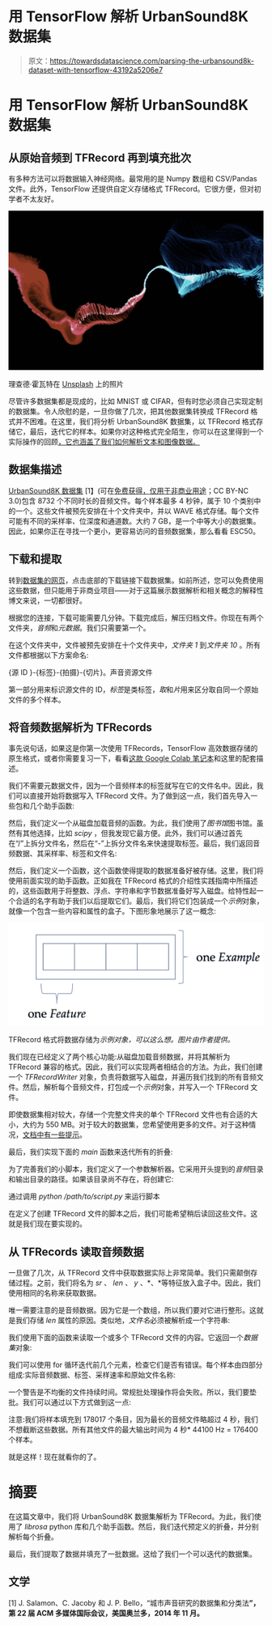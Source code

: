 # 用 TensorFlow 解析 UrbanSound8K 数据集

> 原文：<https://towardsdatascience.com/parsing-the-urbansound8k-dataset-with-tensorflow-43192a5206e7>

# 用 TensorFlow 解析 UrbanSound8K 数据集

## 从原始音频到 TFRecord 再到填充批次

有多种方法可以将数据输入神经网络。最常用的是 Numpy 数组和 CSV/Pandas 文件。此外，TensorFlow 还提供自定义存储格式 TFRecord。它很方便，但对初学者不太友好。

![](img/4bea86c240e185c2fff8c9f5cb6ee332.png)

理查德·霍瓦特在 [Unsplash](https://unsplash.com?utm_source=medium&utm_medium=referral) 上的照片

尽管许多数据集都是现成的，比如 MNIST 或 CIFAR，但有时您必须自己实现定制的数据集。令人欣慰的是，一旦你做了几次，把其他数据集转换成 TFRecord 格式并不困难。在这里，我们将分析 UrbanSound8K 数据集，以 TFRecord 格式存储它，最后，迭代它的样本。如果你对这种格式完全陌生，你可以在这里得到一个实际操作的回顾[，它也涵盖了我们如何解析文本和图像数据。](/a-practical-guide-to-tfrecords-584536bc786c)

## 数据集描述

[UrbanSound8K 数据集](https://urbansounddataset.weebly.com/urbansound8k.html) [1】(可在[免费获得，仅用于非商业用途](https://urbansounddataset.weebly.com)；CC BY-NC 3.0)包含 8732 个不同时长的音频文件。每个样本最多 4 秒钟，属于 10 个类别中的一个。这些文件被预先安排在十个文件夹中，并以 WAVE 格式存储。每个文件可能有不同的采样率、位深度和通道数。大约 7 GB，是一个中等大小的数据集。因此，如果你正在寻找一个更小，更容易访问的音频数据集，那么看看 ESC50。

## 下载和提取

转到[数据集的网页](https://urbansounddataset.weebly.com/urbansound8k.html)，点击底部的下载链接下载数据集。如前所述，您可以免费使用这些数据，但只能用于非商业项目——对于这篇展示数据解析和相关概念的解释性博文来说，一切都很好。

根据您的连接，下载可能需要几分钟。下载完成后，解压归档文件。你现在有两个文件夹，*音频*和*元数据*。我们只需要第一个。

在这个文件夹中，文件被预先安排在十个文件夹中，*文件夹 1* 到*文件夹 10* 。所有文件都根据以下方案命名:

{源 ID }-{标签}-{拍摄}-{切片}。声音资源文件

第一部分用来标识源文件的 ID，*标签*是类标签，*取*和*片*用来区分取自同一个原始文件的多个样本。

## 将音频数据解析为 TFRecords

事先说句话，如果这是你第一次使用 TFRecords，TensorFlow 高效数据存储的原生格式，或者你需要复习一下，看看[这款 Google Colab 笔记本](https://colab.research.google.com/drive/1xU_MJ3R8oj8YYYi-VI_WJTU3hD1OpAB7)和这里的配套描述。

我们不需要元数据文件，因为一个音频样本的标签就写在它的文件名中。因此，我们可以直接开始将数据写入 TFRecord 文件。为了做到这一点，我们首先导入一些包和几个助手函数:

然后，我们定义一个从磁盘加载音频的函数。为此，我们使用了*图书馆*图书馆。虽然有其他选择，比如 *scipy* ，但我发现它最方便。此外，我们可以通过首先在“/”上拆分文件名，然后在“-”上拆分文件名来快速提取标签。最后，我们返回音频数据、其采样率、标签和文件名:

然后，我们定义一个函数，这个函数使得提取的数据准备好被存储。这里，我们将使用前面实现的助手函数。正如我在 TFRecord 格式的介绍性实践指南中所描述的，这些函数用于将整数、浮点、字符串和字节数据准备好写入磁盘。给特性起一个合适的名字有助于我们以后提取它们。最后，我们将它们包装成一个*示例*对象，就像一个包含一些内容和属性的盒子。下图形象地展示了这一概念:

![](img/bbcdd535a0e848b01ba0fb0390a3b006.png)

TFRecord 格式将数据存储为*示例对象，可以这么想。图片由作者提供。*

我们现在已经定义了两个核心功能:从磁盘加载音频数据，并将其解析为 TFRecord 兼容的格式。因此，我们可以实现两者相结合的方法。为此，我们创建一个 *TFRecordWriter* 对象，负责将数据写入磁盘，并遍历我们找到的所有音频文件。然后，解析每个音频文件，打包成一个*示例*对象，并写入一个 TFRecord 文件。

即使数据集相对较大，存储一个完整文件夹的单个 TFRecord 文件也有合适的大小，大约为 550 MB。对于较大的数据集，您希望使用更多的文件。对于这种情况，[文档中有一些提示](https://www.tensorflow.org/tutorials/load_data/tfrecord?hl=en)。

最后，我们实现下面的 *main* 函数来迭代所有的折叠:

为了完善我们的小脚本，我们定义了一个参数解析器。它采用开头提到的*音频*目录和输出目录的路径。如果该目录尚不存在，将创建它:

通过调用 *python /path/to/script.py* 来运行脚本

在定义了创建 TFRecord 文件的脚本之后，我们可能希望稍后读回这些文件。这就是我们现在要实现的。

## 从 TFRecords 读取音频数据

一旦做了几次，从 TFRecord 文件中获取数据实际上非常简单。我们只需颠倒存储过程。之前，我们将名为 *sr* 、 *len* 、 *y* 、*、*等特征放入盒子中。因此，我们使用相同的名称来获取数据。

唯一需要注意的是音频数据。因为它是一个数组，所以我们要对它进行整形。这就是我们存储 *len* 属性的原因。类似地，*文件名*必须被解析成一个字符串:

我们使用下面的函数来读取一个或多个 TFRecord 文件的内容。它返回一个*数据集*对象:

我们可以使用 for 循环迭代前几个元素，检查它们是否有错误。每个样本由四部分组成:实际音频数据、标签、采样速率和原始文件名称:

一个警告是不均衡的文件持续时间。常规批处理操作将会失败。所以，我们要垫批。我们可以通过以下方式做到这一点:

注意:我们将样本填充到 178017 个条目，因为最长的音频文件略超过 4 秒，我们不想截断这些数据。所有其他文件的最大输出时间为 4 秒* 44100 Hz = 176400 个样本。

就是这样！现在就看你的了。

# 摘要

在这篇文章中，我们将 UrbanSound8K 数据集解析为 TFRecord。为此，我们使用了 *librosa* python 库和几个助手函数。然后，我们迭代预定义的折叠，并分别解析每个折叠。

最后，我们提取了数据并填充了一批数据。这给了我们一个可以迭代的数据集。

## 文学

[1] J. Salamon、C. Jacoby 和 J. P. Bello，“城市声音研究的数据集和分类法[](http://www.justinsalamon.com/uploads/4/3/9/4/4394963/salamon_urbansound_acmmm14.pdf)**”，第 22 届 ACM 多媒体国际会议，美国奥兰多，2014 年 11 月。**